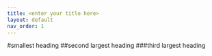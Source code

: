 ```yaml
---
title: <enter your title here>
layout: default
nav_order: 1
---
```

 #smallest heading
 ##second largest heading
 ###third largest heading

